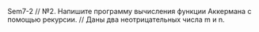 S e m 7 - 2 
 
 // №2. Напишите программу вычисления функции Аккермана с помощью рекурсии. 
// Даны два неотрицательных числа m и n.
